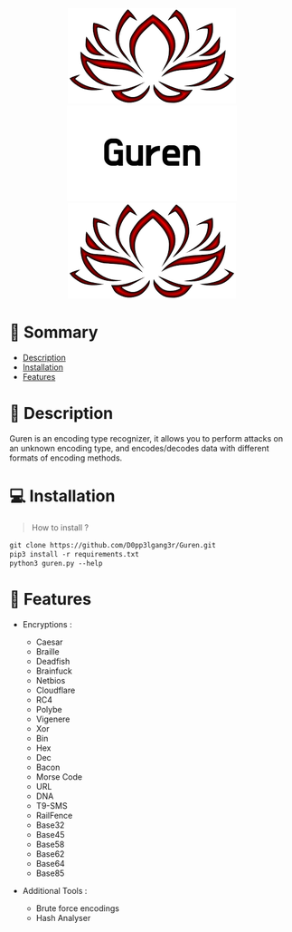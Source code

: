 <p align="center">
  <img src="image/index.png" />
  <img src="image/Guren.png" />
  <img src="image/index.png" />
</p>

# 📖 Sommary
* [Description](#Description)
* [Installation](#Installation)
* [Features](#Features)


# 📝 Description
Guren is an encoding type recognizer, it allows you to perform attacks on an unknown encoding type, and encodes/decodes data with different formats of encoding methods.


# 💻 Installation
> How to install ?
```
git clone https://github.com/D0pp3lgang3r/Guren.git
pip3 install -r requirements.txt
python3 guren.py --help
```

# 🔧 Features
  
  - Encryptions :
    - Caesar
    - Braille
    - Deadfish
    - Brainfuck
    - Netbios
    - Cloudflare
    - RC4
    - Polybe
    - Vigenere
    - Xor
    - Bin
    - Hex
    - Dec
    - Bacon
    - Morse Code
    - URL
    - DNA
    - T9-SMS
    - RailFence
    - Base32
    - Base45
    - Base58
    - Base62
    - Base64
    - Base85
  
 -  Additional Tools :
    - Brute force encodings  
    - Hash Analyser
